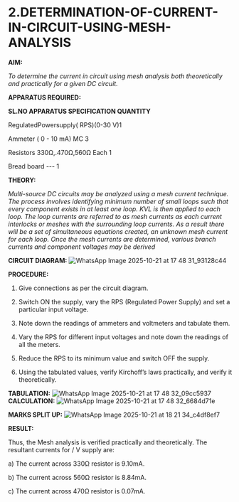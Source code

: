 # 2.DETERMINATION-OF-CURRENT-IN-CIRCUIT-USING-MESH-ANALYSIS

**AIM:**

*To determine the current in circuit using mesh analysis both theoretically and practically for a given DC circuit.*

**APPARATUS REQUIRED:**

**SL.NO	APPARATUS	SPECIFICATION	QUANTITY**

  RegulatedPowersupply( RPS)(0-30 V)1
	
  Ammeter	( 0 - 10 mA) MC	3
	
  Resistors	330Ω,.470Ω,560Ω	Each 1
	
  Bread board	---	1

**THEORY:**

*Multi-source DC circuits may be analyzed using a mesh current technique. The process involves identifying minimum number of small loops such that every component exists in at least one loop. KVL is then applied to each loop. The loop currents are referred to as mesh currents as each current interlocks or meshes with the surrounding loop currents. As a result there will be a set of simultaneous equations created, an unknown mesh current for each loop. Once the mesh currents are determined, various branch currents and component voltages may be derived*

**CIRCUIT DIAGRAM:**
![WhatsApp Image 2025-10-21 at 17 48 31_93128c44](https://github.com/user-attachments/assets/513d3efa-30c3-4a2c-bd1d-0f287f5ab49d)

**PROCEDURE:** 

1.	Give connections as per the circuit diagram.

2.	Switch ON the supply, vary the RPS (Regulated Power Supply) and set a particular input voltage.

3.	Note down the readings of ammeters and voltmeters and tabulate them.

4.	Vary the RPS for different input voltages and note down the readings of all the meters.

5.	Reduce the RPS to its minimum value and switch OFF the supply.

6.	Using the tabulated values, verify Kirchoff’s laws practically, and verify it theoretically.

**TABULATION:**
![WhatsApp Image 2025-10-21 at 17 48 32_09cc5937](https://github.com/user-attachments/assets/f41ecb96-4aca-45dc-9934-26bd5e534f1c)
**CALCULATION:**
![WhatsApp Image 2025-10-21 at 17 48 32_6684d71e](https://github.com/user-attachments/assets/2fbaae5d-3486-4dad-a843-0a1dc6ad0060)

**MARKS SPLIT UP:**
![WhatsApp Image 2025-10-21 at 18 21 34_c4df8ef7](https://github.com/user-attachments/assets/06e2d1f2-c4ff-4054-b9b9-e858e609d26a)

   **RESULT:**

Thus, the Mesh analysis is verified practically and theoretically. The resultant currents for 	/	V supply are:

a)	The current across 330Ω resistor is	9.10mA.

b)	The current across 560Ω resistor is	8.84mA.

c)	The current across 470Ω resistor is	0.07mA.

